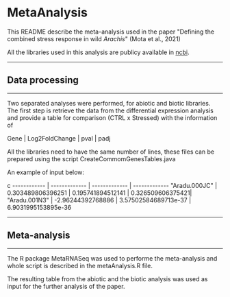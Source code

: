 # MetaAnalysis
This README describe the meta-analysis used in the paper "Defining the combined stress response in wild *Arachis*" (Mota et al., 2021)

All the libraries used in this analysis are publicy available in [ncbi](https://www.ncbi.nlm.nih.gov/bioproject/?term=PRJNA284674).

---
## Data processing 
---
Two separated analyses were performed, for abiotic and biotic libraries. 
The first step is retrieve the data from the differential expression analysis and provide a table for comparison (CTRL x Stressed) with the information of 

Gene | Log2FoldChange | pval | padj

All the libraries need to have the same number of lines, these files can be prepared using the script CreateCommomGenesTables.java

An example of input below: 

c
------------ | ------------- | ------------- | -------------
"Aradu.000JC" | 0.303489806396251 | 0.195741894512141 | 0.326509606375421|
"Aradu.001N3" | -2.96244392768886 | 3.57502584689713e-37 | 6.9031995153895e-36

---
## Meta-analysis
---

The R package MetaRNASeq was used to performe the meta-analysis and whole script is described in the metaAnalysis.R file. 

The resulting table from the abiotic and the biotic analysis was used as input for the further analysis of the paper.


